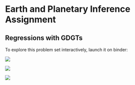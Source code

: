 # Earth and Planetary Inference Assignment

## Regressions with GDGTs

To explore this problem set interactively, launch it on binder:

<a href='https://mybinder.org/v2/gh/CUB-Computational-Tools/2018-ps-epi-paleoclimate/binder-R?urlpath=git-pull?repo=https%3A%2F%2Fgithub.com%2FCUB-Computational-Tools%2F2018-ps-epi-paleoclimate%26branch%3Dmaster%26urlpath%3Dtree%2F2018-ps-epi-paleoclimate%2FGDGT_regression_answer_key.ipynb'><img src='https://img.shields.io/badge/launch-Jupyter%20Notebook-green.svg'/></a>

<a href='https://mybinder.org/v2/gh/CUB-Computational-Tools/2018-ps-epi-paleoclimate/binder-R?urlpath=git-pull?repo=https%3A%2F%2Fgithub.com%2FCUB-Computational-Tools%2F2018-ps-epi-paleoclimate%26branch%3Dmaster%26urlpath%3Drstudio'><img src='https://img.shields.io/badge/launch-RStudio-blue.svg'/></a>

<a href='https://mybinder.org/v2/gh/CUB-Computational-Tools/2018-ps-epi-paleoclimate/binder-R?urlpath=git-pull?repo=https%3A%2F%2Fgithub.com%2FCUB-Computational-Tools%2F2018-ps-epi-paleoclimate%26branch%3Dmaster%26urlpath%3Dlab%2Ftree%2F2018-ps-epi-paleoclimate%2FGDGT_regression_answer_key.ipynb'><img src='https://img.shields.io/badge/launch-Jupyter%20Lab-red.svg'/></a>
